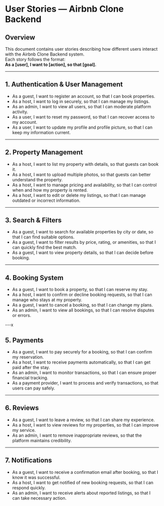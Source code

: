 # User Stories — Airbnb Clone Backend

## Overview
This document contains user stories describing how different users interact with the Airbnb Clone Backend system.  
Each story follows the format:  
**As a [user], I want to [action], so that [goal].**

---

## 1. Authentication & User Management
- As a guest, I want to register an account, so that I can book properties.  
- As a host, I want to log in securely, so that I can manage my listings.  
- As an admin, I want to view all users, so that I can moderate platform activity.  
- As a user, I want to reset my password, so that I can recover access to my account.  
- As a user, I want to update my profile and profile picture, so that I can keep my information current.  

---

## 2. Property Management
- As a host, I want to list my property with details, so that guests can book it.  
- As a host, I want to upload multiple photos, so that guests can better understand the property.  
- As a host, I want to manage pricing and availability, so that I can control when and how my property is rented.  
- As a host, I want to edit or delete my listings, so that I can manage outdated or incorrect information.  

---

## 3. Search & Filters
- As a guest, I want to search for available properties by city or date, so that I can find suitable options.  
- As a guest, I want to filter results by price, rating, or amenities, so that I can quickly find the best match.  
- As a guest, I want to view property details, so that I can decide before booking.  

---

## 4. Booking System
- As a guest, I want to book a property, so that I can reserve my stay.  
- As a host, I want to confirm or decline booking requests, so that I can manage who stays at my property.  
- As a guest, I want to cancel a booking, so that I can change my plans.  
- As an admin, I want to view all bookings, so that I can resolve disputes or errors.  

---x

## 5. Payments
- As a guest, I want to pay securely for a booking, so that I can confirm my reservation.  
- As a host, I want to receive payments automatically, so that I can get paid after the stay.  
- As an admin, I want to monitor transactions, so that I can ensure proper financial tracking.  
- As a payment provider, I want to process and verify transactions, so that users can pay safely.  

---

## 6. Reviews
- As a guest, I want to leave a review, so that I can share my experience.  
- As a host, I want to view reviews for my properties, so that I can improve my service.  
- As an admin, I want to remove inappropriate reviews, so that the platform maintains credibility.  

---

## 7. Notifications
- As a guest, I want to receive a confirmation email after booking, so that I know it was successful.  
- As a host, I want to get notified of new booking requests, so that I can respond quickly.  
- As an admin, I want to receive alerts about reported listings, so that I can take necessary action.  
